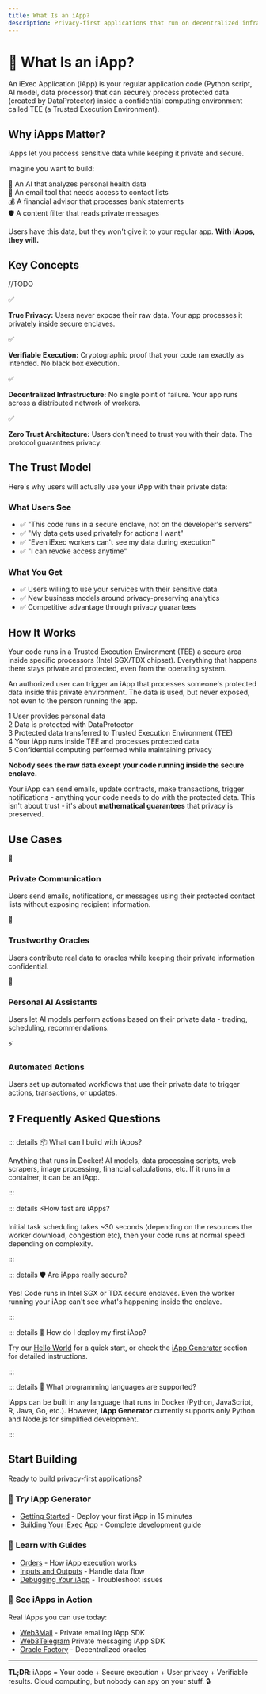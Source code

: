 ```yaml
---
title: What Is an iApp?
description: Privacy-first applications that run on decentralized infrastructure
---
```


# 🚀 What Is an iApp?

An iExec Application (iApp) is your regular application code (Python script, AI
model, data processor) that can securely process protected data (created by
DataProtector) inside a confidential computing environment called TEE (a Trusted
Execution Environment).

## Why iApps Matter?

iApps let you process sensitive data while keeping it private and secure.

Imagine you want to build:

<div class="bg-[var(--vp-c-bg-soft)] rounded-[6px] p-6 mb-6">
  <div class="flex flex-col gap-2.5">
    <div class="flex items-center gap-2 text-base">
      <span>🤖</span>
      <span>An AI that analyzes personal health data</span>
    </div>
    <div class="flex items-center gap-2 text-base">
      <span>📧</span>
      <span>An email tool that needs access to contact lists</span>
    </div>
    <div class="flex items-center gap-2 text-base">
      <span>💰</span>
      <span>A financial advisor that processes bank statements</span>
    </div>
    <div class="flex items-center gap-2 text-base">
      <span>🛡️</span>
      <span>A content filter that reads private messages</span>
    </div>
  </div>
</div>

Users have this data, but they won't give it to your regular app. **With iApps,
they will.**

## Key Concepts

//TODO

<div class="grid grid-cols-1 md:grid-cols-2 gap-4 mb-6">
  <div class="flex items-center gap-3">
    <span class="text-green-500 text-xl">✅</span>
    <p class="m-0"><strong>True Privacy:</strong> Users never expose their raw data. Your app processes it privately inside secure enclaves.</p>
  </div>
  <div class="flex items-center gap-3">
    <span class="text-green-500 text-xl">✅</span>
    <p class="m-0"><strong>Verifiable Execution:</strong> Cryptographic proof that your code ran exactly as intended. No black box execution.</p>
  </div>
  <div class="flex items-center gap-3">
    <span class="text-green-500 text-xl">✅</span>
    <p class="m-0"><strong>Decentralized Infrastructure:</strong> No single point of failure. Your app runs across a distributed network of workers.</p>
  </div>
  <div class="flex items-center gap-3">
    <span class="text-green-500 text-xl">✅</span>
    <p class="m-0"><strong>Zero Trust Architecture:</strong> Users don't need to trust you with their data. The protocol guarantees privacy.</p>
  </div>
</div>

## The Trust Model

Here's why users will actually use your iApp with their private data:

### What Users See

- ✅ "This code runs in a secure enclave, not on the developer's servers"
- ✅ "My data gets used privately for actions I want"
- ✅ "Even iExec workers can't see my data during execution"
- ✅ "I can revoke access anytime"

### What You Get

- ✅ Users willing to use your services with their sensitive data
- ✅ New business models around privacy-preserving analytics
- ✅ Competitive advantage through privacy guarantees

## How It Works

Your code runs in a Trusted Execution Environment (TEE) a secure area inside
specific processors (Intel SGX/TDX chipset). Everything that happens there stays
private and protected, even from the operating system.

An authorized user can trigger an iApp that processes someone's protected data inside this private environment. The data is used, but never exposed, not even to the person running the app.

<div class="bg-[var(--vp-c-bg-soft)] rounded-[6px] p-6 mb-6">
  <div class="flex flex-col gap-3">
    <div class="flex items-center gap-3">
      <span class="bg-blue-500 text-white rounded-full w-6 h-6 flex items-center justify-center text-xs font-bold">1</span>
      <span>User provides personal data</span>
    </div>
    <div class="flex items-center gap-3">
      <span class="bg-blue-500 text-white rounded-full w-6 h-6 flex items-center justify-center text-xs font-bold">2</span>
      <span>Data is protected with DataProtector</span>
    </div>
    <div class="flex items-center gap-3">
      <span class="bg-blue-500 text-white rounded-full w-6 h-6 flex items-center justify-center text-xs font-bold">3</span>
      <span>Protected data transferred to Trusted Execution Environment (TEE)</span>
    </div>
    <div class="flex items-center gap-3">
      <span class="bg-blue-500 text-white rounded-full w-6 h-6 flex items-center justify-center text-xs font-bold">4</span>
      <span>Your iApp runs inside TEE and processes protected data</span>
    </div>
    <div class="flex items-center gap-3">
      <span class="bg-blue-500 text-white rounded-full w-6 h-6 flex items-center justify-center text-xs font-bold">5</span>
      <span>Confidential computing performed while maintaining privacy</span>
    </div>
  </div>
</div>

<div class="bg-gradient-to-r from-purple-400/10 to-purple-400/5 rounded-[6px] p-6 border-l-4 border-fuchsia-700 mb-6">
  <p class="m-0!"><strong>Nobody sees the raw data except your code running inside the secure enclave.</strong></p>
</div>

Your iApp can send emails, update contracts, make transactions, trigger
notifications - anything your code needs to do with the protected data. This
isn't about trust - it's about **mathematical guarantees** that privacy is
preserved.

## Use Cases

<div class="grid grid-cols-1 md:grid-cols-2 gap-6 my-6">
  <div class="bg-[var(--vp-c-bg-soft)] rounded-[6px] p-6 flex flex-col gap-2">
    <div class="flex items-baseline gap-2 text-lg">
      <span>📧</span>
      <h3 class="font-semibold m-0!">Private Communication</h3>
    </div>
    <p class="text-sm m-0!">Users send emails, notifications, or messages using their protected contact lists without exposing recipient information.</p>
  </div>

  <div class="bg-[var(--vp-c-bg-soft)] rounded-[6px] p-6 flex flex-col gap-2">
    <div class="flex items-baseline gap-2 text-lg">
      <span>🔮</span>
      <h3 class="font-semibold m-0!">Trustworthy Oracles</h3>
    </div>
    <p class="text-sm m-0!">Users contribute real data to oracles while keeping their private information confidential.</p>
  </div>

  <div class="bg-[var(--vp-c-bg-soft)] rounded-[6px] p-6 flex flex-col gap-2">
    <div class="flex items-baseline gap-2 text-lg">
      <span>🤖</span>
      <h3 class="font-semibold m-0!">Personal AI Assistants</h3>
    </div>
    <p class="text-sm m-0!">Users let AI models perform actions based on their private data - trading, scheduling, recommendations.</p>
  </div>

  <div class="bg-[var(--vp-c-bg-soft)] rounded-[6px] p-6 flex flex-col gap-2">
    <div class="flex items-baseline gap-2 text-lg">
      <span>⚡</span>
      <h3 class="font-semibold m-0!">Automated Actions</h3>
    </div>
    <p class="text-sm m-0!">Users set up automated workflows that use their private data to trigger actions, transactions, or updates.</p>
  </div>
</div>

## ❓ Frequently Asked Questions

::: details 📦 What can I build with iApps?

Anything that runs in Docker! AI models, data processing scripts, web scrapers,
image processing, financial calculations, etc. If it runs in a container, it can
be an iApp.

:::

::: details ⚡How fast are iApps?

Initial task scheduling takes ~30 seconds (depending on the resources the worker
download, congestion etc), then your code runs at normal speed depending on
complexity.

:::

::: details 🛡️ Are iApps really secure?

Yes! Code runs in Intel SGX or TDX secure enclaves. Even the worker running your
iApp can't see what's happening inside the enclave.

:::

::: details 🚀 How do I deploy my first iApp?

Try our [Hello World](/overview/helloWorld) for a quick start, or check the
[iApp Generator](/build_iapp/iapp-generator) section for detailed instructions.

:::

::: details 🔧 What programming languages are supported?

iApps can be built in any language that runs in Docker (Python, JavaScript, R,
Java, Go, etc.). However, **iApp Generator** currently supports only Python and
Node.js for simplified development.

:::

## Start Building

Ready to build privacy-first applications?

### 🚀 **Try iApp Generator**

- [Getting Started](/build_iapp/iapp-generator/getting-started) - Deploy your
  first iApp in 15 minutes
- [Building Your iExec App](/build_iapp/iapp-generator/building-your-iexec-app) -
  Complete development guide

### 📖 **Learn with Guides**

- [Orders](/build_iapp/guides/orders) - How iApp execution works
- [Inputs and Outputs](/build_iapp/guides/inputs-and-outputs) - Handle data flow
- [Debugging Your iApp](/build_iapp/guides/debugging-your-iapp) - Troubleshoot
  issues

### 🎯 **See iApps in Action**

Real iApps you can use today:

- [Web3Mail](/use_iapp/web3mail) - Private emailing iApp SDK
- [Web3Telegram](/use_iapp/web3telegram) Private messaging iApp SDK
- [Oracle Factory](/use_iapp/oracle-factory) - Decentralized oracles

---

**TL;DR**: iApps = Your code + Secure execution + User privacy + Verifiable
results. Cloud computing, but nobody can spy on your stuff. 🔒
